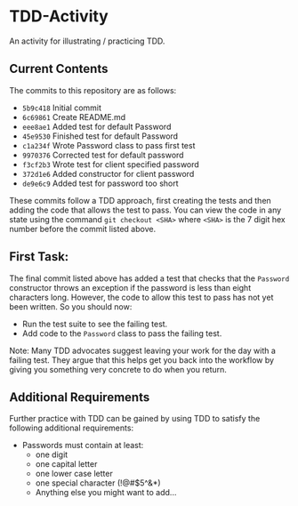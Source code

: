 # TDD-Activity

An activity for illustrating / practicing TDD.

## Current Contents

The commits to this repository are as follows:

- `5b9c418` Initial commit
- `6c69861` Create README.md
- `eee8ae1` Added test for default Password
- `45e9530` Finished test for default Password
- `c1a234f` Wrote Password class to pass first test
- `9970376` Corrected test for default password
- `f3cf2b3` Wrote test for client specified password
- `372d1e6` Added constructor for client password
- `de9e6c9` Added test for password too short

These commits follow a TDD approach, first creating the tests and then adding
the code that allows the test to pass.  You can view the code in any state using
the command `git checkout <SHA>` where `<SHA>` is the 7 digit hex number before
the commit listed above.

## First Task:

The final commit listed above has added a test that checks that the 
`Password` constructor throws an exception if the password is less than
eight characters long.  However, the code to allow this test to pass has 
not yet been written.  So you should now:

- Run the test suite to see the failing test.
- Add code to the `Password` class to pass the failing test.

Note: Many TDD advocates suggest leaving your work for the day 
with a failing test. They argue that this helps get you back into
the workflow by giving you something very concrete to do when you return.

## Additional Requirements

Further practice with TDD can be gained by using TDD to satisfy the 
following additional requirements:

- Passwords must contain at least:
  - one digit
  - one capital letter
  - one lower case letter
  - one special character (!@#$5^&*) 
  - Anything else you might want to add...